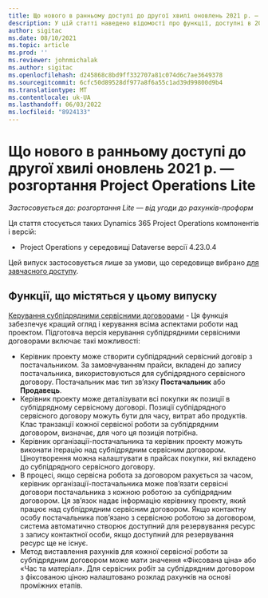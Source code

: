 ```yaml
---
title: Що нового в ранньому доступі до другої хвилі оновлень 2021 р. — розгортання Project Operations Lite
description: У цій статті наведено відомості про функції, доступні в 2021 хвилі 2 раннього випуску доступу розгортання Project Operations Lite.
author: sigitac
ms.date: 08/10/2021
ms.topic: article
ms.prod: ''
ms.reviewer: johnmichalak
ms.author: sigitac
ms.openlocfilehash: d245868c8bd9ff332707a81c074d6c7ae3649378
ms.sourcegitcommit: 6cfc50d89528df977a8f6a55c1ad39d99800d9b4
ms.translationtype: MT
ms.contentlocale: uk-UA
ms.lasthandoff: 06/03/2022
ms.locfileid: "8924133"
---
```

# <a name="whats-new-2021-wave-2-early-access---project-operations-lite-deployment"></a>Що нового в ранньому доступі до другої хвилі оновлень 2021 р. — розгортання Project Operations Lite

_Застосовується до: розгортання Lite — від угоди до рахунків-проформ_

Ця стаття стосується таких Dynamics 365 Project Operations компонентів і версій:

  - Project Operations у середовищі Dataverse версії 4.23.0.4

Цей випуск застосовується лише за умови, що середовище вибрано [для завчасного доступу](/power-platform/admin/opt-in-early-access-updates#how-to-enable-early-access-updates).

## <a name="features-included-in-this-release"></a>Функції, що містяться у цьому випуску

[Керування субпідрядними сервісними договорами](/dynamics365/project-operations/pro/subcontracting/managing-subcontracts-overview) - Ця функція забезпечує кращий огляд і керування всіма аспектами роботи над проектом. Підготовча версія керування субпідрядними сервісними договорами включає такі можливості:

  - Керівник проекту може створити субпідрядний сервісний договір з постачальником. За замовчуванням прайси, вкладені до запису постачальника, використовуються для субпідрядного сервісного договору. Постачальник має тип зв’язку **Постачальник** або **Продавець**.
  - Керівник проекту може деталізувати всі покупки як позиції в субпідрядному сервісному договорі. Позиції субпідрядного сервісного договору можуть бути для часу, витрат або продуктів. Клас транзакції кожної сервісної роботи за субпідрядним договором, визначає, для чого ця позиція потрібна.
  - Керівник організації-постачальника та керівник проекту можуть виконати ітерацію над субпідрядним сервісним договором. Ціноутворення можна налаштувати в прайсах покупки, які вкладено до субпідрядного сервісного договору.
  - В процесі, якщо сервісна робота за договором рахується за часом, керівник організації-постачальника може пов’язати сервісні договори постачальника з кожною роботою за субпідрядним договором. Ця зв’язок надає інформацію керівнику проекту, який працює над субпідрядним сервісним договором. Якщо контактну особу постачальника пов’язано з сервісною роботою за договором, система автоматично створює доступний для резервування ресурс з запису контактної особи, якщо доступний для резервування ресурс ще не існує.
  - Метод виставлення рахунків для кожної сервісної роботи за субпідрядним договором може мати значення «Фіксована ціна» або «Час та матеріал». Для сервісних робіт за субпідрядним договором з фіксованою ціною налаштовано розклад рахунків на основі проміжних етапів.
